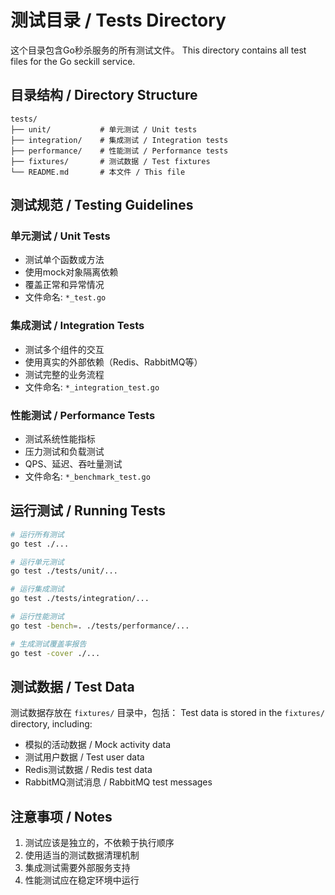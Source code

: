 # 测试目录 / Tests Directory

这个目录包含Go秒杀服务的所有测试文件。
This directory contains all test files for the Go seckill service.

## 目录结构 / Directory Structure

```
tests/
├── unit/           # 单元测试 / Unit tests
├── integration/    # 集成测试 / Integration tests
├── performance/    # 性能测试 / Performance tests
├── fixtures/       # 测试数据 / Test fixtures
└── README.md       # 本文件 / This file
```

## 测试规范 / Testing Guidelines

### 单元测试 / Unit Tests
- 测试单个函数或方法
- 使用mock对象隔离依赖
- 覆盖正常和异常情况
- 文件命名: `*_test.go`

### 集成测试 / Integration Tests
- 测试多个组件的交互
- 使用真实的外部依赖（Redis、RabbitMQ等）
- 测试完整的业务流程
- 文件命名: `*_integration_test.go`

### 性能测试 / Performance Tests
- 测试系统性能指标
- 压力测试和负载测试
- QPS、延迟、吞吐量测试
- 文件命名: `*_benchmark_test.go`

## 运行测试 / Running Tests

```bash
# 运行所有测试
go test ./...

# 运行单元测试
go test ./tests/unit/...

# 运行集成测试
go test ./tests/integration/...

# 运行性能测试
go test -bench=. ./tests/performance/...

# 生成测试覆盖率报告
go test -cover ./...
```

## 测试数据 / Test Data

测试数据存放在 `fixtures/` 目录中，包括：
Test data is stored in the `fixtures/` directory, including:

- 模拟的活动数据 / Mock activity data
- 测试用户数据 / Test user data
- Redis测试数据 / Redis test data
- RabbitMQ测试消息 / RabbitMQ test messages

## 注意事项 / Notes

1. 测试应该是独立的，不依赖于执行顺序
2. 使用适当的测试数据清理机制
3. 集成测试需要外部服务支持
4. 性能测试应在稳定环境中运行

